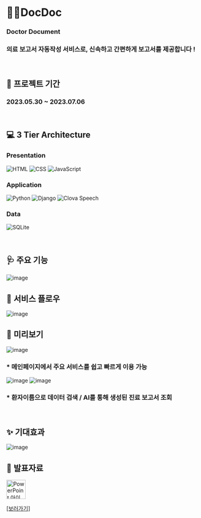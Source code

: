 # 👨‍⚕️DocDoc
### Doctor Document 
### 의료 보고서 자동작성 서비스로, 신속하고 간편하게 보고서를 제공합니다 !
<br>

## 📅 프로젝트 기간
### 2023.05.30 ~ 2023.07.06
<br>

## 💻 3 Tier Architecture
### Presentation
![HTML](https://img.shields.io/badge/HTML-E34F26?style=flat-square&logo=html5&logoColor=white)
![CSS](https://img.shields.io/badge/CSS-1572B6?style=flat-square&logo=css3&logoColor=white)
![JavaScript](https://img.shields.io/badge/JavaScript-F7DF1E?style=flat-square&logo=javascript&logoColor=white)
### Application
![Python](https://img.shields.io/badge/Python-3776AB?style=flat-square&logo=python&logoColor=white)
![Django](https://img.shields.io/badge/Django-092E20?style=flat-square&logo=django&logoColor=white)
![Clova Speech](https://img.shields.io/badge/Clova_Speech-00C300?style=flat-square&logo=naver&logoColor=white)
### Data 
![SQLite](https://img.shields.io/badge/SQLite-003B57?style=flat-square&logo=sqlite&logoColor=white)

<br>

## 🩺 주요 기능
![image](https://github.com/eunzz6/DocDoc/assets/124108577/05d1713c-6a07-4c32-8a53-6bd3a3d0055d)


## 🎈 서비스 플로우
![image](https://github.com/eunzz6/DocDoc/assets/124108577/b89e4fe0-ce37-4b5d-8cb8-44b8c1973f09)


## 🔎 미리보기
![image](https://github.com/eunzz6/DocDoc/assets/124108577/18b2c68e-dca3-452d-a51b-095ed9c0f377)
### * 메인페이지에서 주요 서비스를 쉽고 빠르게 이용 가능
  
![image](https://github.com/eunzz6/DocDoc/assets/124108577/7737abd8-0b74-46d4-b91a-1a7f69598af9)
![image](https://github.com/eunzz6/DocDoc/assets/124108577/11b6f6b9-9e4e-4327-abe1-6ff5942ddcca)
### * 환자이름으로 데이터 검색 / AI를 통해 생성된 진료 보고서 조회
<br>

## ✨ 기대효과
![image](https://github.com/eunzz6/DocDoc/assets/124108577/953ec5ed-7563-4793-bf0e-3350d2004cf3)

## 👀 발표자료
<img src="https://img.icons8.com/color/48/000000/microsoft-powerpoint-2019--v1.png" alt="PowerPoint 아이콘" width="50" height="50">

<a href="https://drive.google.com/file/d/1mhTtSCRvOErh0qCUZ5r2siQAJE13vbk3/view" target="_blank">[보러가기]</a>

